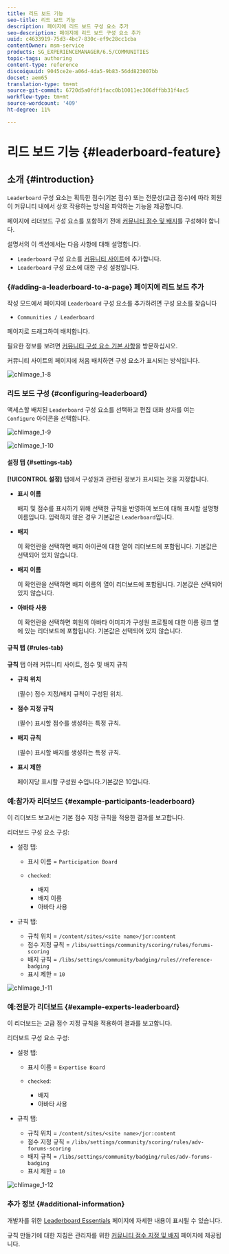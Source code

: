 ```yaml
---
title: 리드 보드 기능
seo-title: 리드 보드 기능
description: 페이지에 리드 보드 구성 요소 추가
seo-description: 페이지에 리드 보드 구성 요소 추가
uuid: c4633919-75d3-4bc7-830c-ef9c28cc1cba
contentOwner: msm-service
products: SG_EXPERIENCEMANAGER/6.5/COMMUNITIES
topic-tags: authoring
content-type: reference
discoiquuid: 9045ce2e-a06d-4da5-9b83-56dd823007bb
docset: aem65
translation-type: tm+mt
source-git-commit: 6720d5a0fdf1facc0b10011ec306dffbb31f4ac5
workflow-type: tm+mt
source-wordcount: '409'
ht-degree: 11%

---
```



# 리드 보드 기능 {#leaderboard-feature}

## 소개 {#introduction}

`Leaderboard` 구성 요소는 획득한 점수(기본 점수) 또는 전문성(고급 점수)에 따라 회원이 커뮤니티 내에서 상호 작용하는 방식을 파악하는 기능을 제공합니다.

페이지에 리더보드 구성 요소를 포함하기 전에 [커뮤니티 점수 및 배지](/help/communities/implementing-scoring.md)를 구성해야 합니다.

설명서의 이 섹션에서는 다음 사항에 대해 설명합니다.

* `Leaderboard` 구성 요소를 [커뮤니티 사이트](/help/communities/overview.md#community-sites)에 추가합니다.
* `Leaderboard` 구성 요소에 대한 구성 설정입니다.

### {#adding-a-leaderboard-to-a-page} 페이지에 리드 보드 추가

작성 모드에서 페이지에 `Leaderboard` 구성 요소를 추가하려면 구성 요소를 찾습니다

* `Communities / Leaderboard`

페이지로 드래그하여 배치합니다.

필요한 정보를 보려면 [커뮤니티 구성 요소 기본 사항](/help/communities/basics.md)을 방문하십시오.

커뮤니티 사이트의 페이지에 처음 배치하면 구성 요소가 표시되는 방식입니다.

![chlimage_1-8](assets/chlimage_1-8.png)

### 리드 보드 구성 {#configuring-leaderboard}

액세스할 배치된 `Leaderboard` 구성 요소를 선택하고 편집 대화 상자를 여는 `Configure` 아이콘을 선택합니다.

![chlimage_1-9](assets/chlimage_1-9.png)

![chlimage_1-10](assets/chlimage_1-10.png)

#### 설정 탭 {#settings-tab}

**[!UICONTROL 설정]** 탭에서 구성원과 관련된 정보가 표시되는 것을 지정합니다.

* **표시 이름**

   배지 및 점수를 표시하기 위해 선택한 규칙을 반영하여 보드에 대해 표시할 설명형 이름입니다.
입력하지 않은 경우 기본값은 `Leaderboard`입니다.

* **배지**

   이 확인란을 선택하면 배지 아이콘에 대한 열이 리더보드에 포함됩니다.
기본값은 선택되어 있지 않습니다.

* **배지 이름**

   이 확인란을 선택하면 배지 이름의 열이 리더보드에 포함됩니다.
기본값은 선택되어 있지 않습니다.

* **아바타 사용**

   이 확인란을 선택하면 회원의 아바타 이미지가 구성원 프로필에 대한 이름 링크 옆에 있는 리더보드에 포함됩니다.
기본값은 선택되어 있지 않습니다.

#### 규칙 탭 {#rules-tab}

**규칙** 탭 아래 커뮤니티 사이트, 점수 및 배지 규칙

* **규칙 위치**

   (필수) 점수 지정/배지 규칙이 구성된 위치.

* **점수 지정 규칙**

   (필수) 표시할 점수를 생성하는 특정 규칙.

* **배지 규칙**

   (필수) 표시할 배지를 생성하는 특정 규칙.

* **표시 제한**

   페이지당 표시할 구성원 수입니다.기본값은 10입니다.

### 예:참가자 리더보드 {#example-participants-leaderboard}

이 리더보드 보고서는 기본 점수 지정 규칙을 적용한 결과를 보고합니다.

리더보드 구성 요소 구성:

* 설정 탭:

   * 표시 이름 = `Participation Board`
   * `checked`:

      * 배지
      * 배지 이름
      * 아바타 사용

* 규칙 탭:

   * 규칙 위치 = `/content/sites/<site name>/jcr:content`
   * 점수 지정 규칙 = `/libs/settings/community/scoring/rules/forums-scoring`
   * 배지 규칙 = `/libs/settings/community/badging/rules//reference-badging`
   * 표시 제한 = `10`

![chlimage_1-11](assets/chlimage_1-11.png)

### 예:전문가 리더보드 {#example-experts-leaderboard}

이 리더보드는 고급 점수 지정 규칙을 적용하여 결과를 보고합니다.

리더보드 구성 요소 구성:

* 설정 탭:

   * 표시 이름 = `Expertise Board`
   * `checked`:

      * 배지
      * 아바타 사용

* 규칙 탭:

   * 규칙 위치 = `/content/sites/<site name>/jcr:content`
   * 점수 지정 규칙 = `/libs/settings/community/scoring/rules/adv-forums-scoring`
   * 배지 규칙 = `/libs/settings/community/badging/rules/adv-forums-badging`
   * 표시 제한 = `10`

![chlimage_1-12](assets/chlimage_1-12.png)

### 추가 정보 {#additional-information}

개발자를 위한 [Leaderboard Essentials](/help/communities/leaderboard.md) 페이지에 자세한 내용이 표시될 수 있습니다.

규칙 만들기에 대한 지침은 관리자를 위한 [커뮤니티 점수 지정 및 배지](/help/communities/implementing-scoring.md) 페이지에 제공됩니다.
